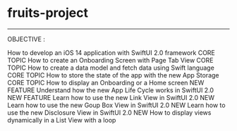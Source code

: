 # fruits-project

****
OBJECTIVE :

How to develop an iOS 14 application with SwiftUI 2.0 framework CORE TOPIC
How to create an Onboarding Screen with Page Tab View CORE TOPIC
How to create a data model and fetch data using Swift language CORE TOPIC
How to store the state of the app with the new App Storage CORE TOPIC
How to display an Onboarding or a Home screen NEW FEATURE
Understand how the new App Life Cycle works in SwiftUI 2.0 NEW FEATURE
Learn how to use the new Link View in SwiftUI 2.0 NEW
Learn how to use the new Goup Box View in SwiftUI 2.0 NEW
Learn how to use the new Disclosure View in SwiftUI 2.0 NEW
How to display views dynamically in a List View with a loop

